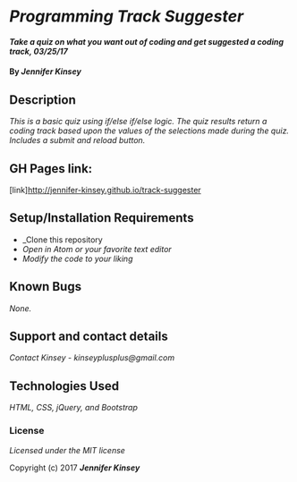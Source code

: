 # _Programming Track Suggester_


#### _Take a quiz on what you want out of coding and get suggested a coding track, 03/25/17_

#### By _**Jennifer Kinsey**_

## Description

_This is a basic quiz using if/else if/else logic. The quiz results return a coding track based upon the values of the selections made during the quiz. Includes a submit and reload button._

## GH Pages link:

[link]http://jennifer-kinsey.github.io/track-suggester

## Setup/Installation Requirements

* _Clone this repository
* _Open in Atom or your favorite text editor_
* _Modify the code to your liking_

## Known Bugs

_None._

## Support and contact details

_Contact Kinsey - kinseyplusplus@gmail.com_

## Technologies Used

_HTML, CSS, jQuery, and Bootstrap_

### License

*Licensed under the MIT license*

Copyright (c) 2017 **_Jennifer Kinsey_**
